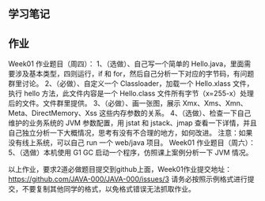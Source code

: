 ## 学习笔记


## 作业
Week01 作业题目（周四）：
1、（选做）、自己写一个简单的 Hello.java，里面需要涉及基本类型，四则运行，if 和 for，然后自己分析一下对应的字节码，有问题群里讨论。
2、（必做）、自定义一个 Classloader，加载一个 Hello.xlass 文件，执行 hello 方法，此文件内容是一个 Hello.class 文件所有字节（x=255-x）处理后的文件。文件群里提供。
3、（必做）、画一张图，展示 Xmx、Xms、Xmn、Meta、DirectMemory、Xss 这些内存参数的关系。
4、（选做）、检查一下自己维护的业务系统的 JVM 参数配置，用 jstat 和 jstack、jmap 查看一下详情，并且自己独立分析一下大概情况，思考有没有不合理的地方，如何改进。
注意：如果没有线上系统，可以自己 run 一个 web/java 项目。
Week01 作业题目（周六）：
5、（选做）本机使用 G1 GC 启动一个程序，仿照课上案例分析一下 JVM 情况。

以上作业，要求2道必做题目提交到github上面，Week01作业提交地址：https://github.com/JAVA-000/JAVA-000/issues/3
请务必按照示例格式进行提交，不要复制其他同学的格式，以免格式错误无法抓取作业。

